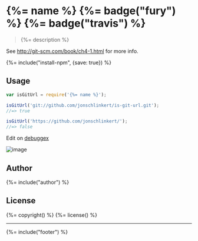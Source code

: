 # {%= name %} {%= badge("fury") %} {%= badge("travis") %}

> {%= description %}

See <http://git-scm.com/book/ch4-1.html> for more info.

{%= include("install-npm", {save: true}) %}

## Usage

```js
var isGitUrl = require('{%= name %}');

isGitUrl('git://github.com/jonschlinkert/is-git-url.git');
//=> true

isGitUrl('https://github.com/jonschlinkert/');
//=> false
```

Edit on [debuggex](https://www.debuggex.com/r/WeYxcD7Ghp5ekrPR/0#cheatsheet)

![image](https://cloud.githubusercontent.com/assets/383994/2627089/bd37da5c-bdf9-11e3-9c26-d2b02f46bc24.png)


## Author
{%= include("author") %}

## License
{%= copyright() %}
{%= license() %}

***

{%= include("footer") %}
